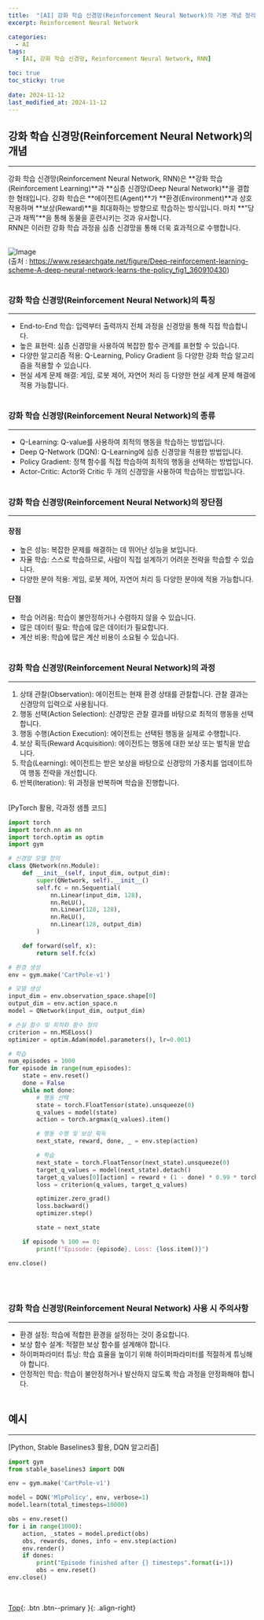 ```yaml
---
title:  "[AI] 강화 학습 신경망(Reinforcement Neural Network)의 기본 개념 정리 (Python 샘플코드 포함)"
excerpt: Reinforcement Neural Network

categories:
  - AI
tags:
  - [AI, 강화 학습 신경망, Reinforcement Neural Network, RNN]

toc: true
toc_sticky: true
 
date: 2024-11-12
last_modified_at: 2024-11-12
---
```


## 강화 학습 신경망(Reinforcement Neural Network)의 개념
---
강화 학습 신경망(Reinforcement Neural Network, RNN)은 **강화 학습(Reinforcement Learning)**과 **심층 신경망(Deep Neural Network)**을 결합한 형태입니다. 강화 학습은 **에이전트(Agent)**가 **환경(Environment)**과 상호작용하며 **보상(Reward)**을 최대화하는 방향으로 학습하는 방식입니다. 마치 **"당근과 채찍"**을 통해 동물을 훈련시키는 것과 유사합니다. <br>
RNN은 이러한 강화 학습 과정을 심층 신경망을 통해 더욱 효과적으로 수행합니다.
<br><br>

![Image](https://github.com/user-attachments/assets/58feb68d-1141-4548-a9af-e02a8e51ff72)<br>
(출처 : https://www.researchgate.net/figure/Deep-reinforcement-learning-scheme-A-deep-neural-network-learns-the-policy_fig1_360910430)<br><br>


### 강화 학습 신경망(Reinforcement Neural Network)의 특징
---
* End-to-End 학습: 입력부터 출력까지 전체 과정을 신경망을 통해 직접 학습합니다.
* 높은 표현력: 심층 신경망을 사용하여 복잡한 함수 관계를 표현할 수 있습니다.
* 다양한 알고리즘 적용: Q-Learning, Policy Gradient 등 다양한 강화 학습 알고리즘을 적용할 수 있습니다.
* 현실 세계 문제 해결: 게임, 로봇 제어, 자연어 처리 등 다양한 현실 세계 문제 해결에 적용 가능합니다.
<br><br>

### 강화 학습 신경망(Reinforcement Neural Network)의 종류
---
* Q-Learning: Q-value를 사용하여 최적의 행동을 학습하는 방법입니다.
* Deep Q-Network (DQN): Q-Learning에 심층 신경망을 적용한 방법입니다.
* Policy Gradient: 정책 함수를 직접 학습하여 최적의 행동을 선택하는 방법입니다.
* Actor-Critic: Actor와 Critic 두 개의 신경망을 사용하여 학습하는 방법입니다.
<br><br>

### 강화 학습 신경망(Reinforcement Neural Network)의 장단점
---
#### 장점
* 높은 성능: 복잡한 문제를 해결하는 데 뛰어난 성능을 보입니다.
* 자율 학습: 스스로 학습하므로, 사람이 직접 설계하기 어려운 전략을 학습할 수 있습니다.
* 다양한 분야 적용: 게임, 로봇 제어, 자연어 처리 등 다양한 분야에 적용 가능합니다.

#### 단점
* 학습 어려움: 학습이 불안정하거나 수렴하지 않을 수 있습니다.
* 많은 데이터 필요: 학습에 많은 데이터가 필요합니다.
* 계산 비용: 학습에 많은 계산 비용이 소요될 수 있습니다.
<br><br>

### 강화 학습 신경망(Reinforcement Neural Network)의 과정
---
1. 상태 관찰(Observation): 에이전트는 현재 환경 상태를 관찰합니다. 관찰 결과는 신경망의 입력으로 사용됩니다.
2. 행동 선택(Action Selection): 신경망은 관찰 결과를 바탕으로 최적의 행동을 선택합니다.
3. 행동 수행(Action Execution): 에이전트는 선택된 행동을 실제로 수행합니다.
4. 보상 획득(Reward Acquisition): 에이전트는 행동에 대한 보상 또는 벌칙을 받습니다.
5. 학습(Learning): 에이전트는 받은 보상을 바탕으로 신경망의 가중치를 업데이트하여 행동 전략을 개선합니다.
6. 반복(Iteration): 위 과정을 반복하며 학습을 진행합니다.
<br><br>

[PyTorch 활용, 각과정 샘플 코드]
```python
import torch
import torch.nn as nn
import torch.optim as optim
import gym

# 신경망 모델 정의
class QNetwork(nn.Module):
    def __init__(self, input_dim, output_dim):
        super(QNetwork, self).__init__()
        self.fc = nn.Sequential(
            nn.Linear(input_dim, 128),
            nn.ReLU(),
            nn.Linear(128, 128),
            nn.ReLU(),
            nn.Linear(128, output_dim)
        )

    def forward(self, x):
        return self.fc(x)

# 환경 생성
env = gym.make('CartPole-v1')

# 모델 생성
input_dim = env.observation_space.shape[0]
output_dim = env.action_space.n
model = QNetwork(input_dim, output_dim)

# 손실 함수 및 최적화 함수 정의
criterion = nn.MSELoss()
optimizer = optim.Adam(model.parameters(), lr=0.001)

# 학습
num_episodes = 1000
for episode in range(num_episodes):
    state = env.reset()
    done = False
    while not done:
        # 행동 선택
        state = torch.FloatTensor(state).unsqueeze(0)
        q_values = model(state)
        action = torch.argmax(q_values).item()

        # 행동 수행 및 보상 획득
        next_state, reward, done, _ = env.step(action)

        # 학습
        next_state = torch.FloatTensor(next_state).unsqueeze(0)
        target_q_values = model(next_state).detach()
        target_q_values[0][action] = reward + (1 - done) * 0.99 * torch.max(target_q_values)
        loss = criterion(q_values, target_q_values)

        optimizer.zero_grad()
        loss.backward()
        optimizer.step()

        state = next_state

    if episode % 100 == 0:
        print(f"Episode: {episode}, Loss: {loss.item()}")

env.close()
```
<br><br>

### 강화 학습 신경망(Reinforcement Neural Network) 사용 시 주의사항
---
* 환경 설정: 학습에 적합한 환경을 설정하는 것이 중요합니다.
* 보상 함수 설계: 적절한 보상 함수를 설계해야 합니다.
* 하이퍼파라미터 튜닝: 학습 효율을 높이기 위해 하이퍼파라미터를 적절하게 튜닝해야 합니다.
* 안정적인 학습: 학습이 불안정하거나 발산하지 않도록 학습 과정을 안정화해야 합니다.
<br><br> 

## 예시
---
[Python, Stable Baselines3 활용, DQN 알고리즘]
```python
import gym
from stable_baselines3 import DQN

env = gym.make('CartPole-v1')

model = DQN('MlpPolicy', env, verbose=1)
model.learn(total_timesteps=10000)

obs = env.reset()
for i in range(1000):
    action, _states = model.predict(obs)
    obs, rewards, dones, info = env.step(action)
    env.render()
    if dones:
        print("Episode finished after {} timesteps".format(i+1))
        obs = env.reset()
env.close()
```

<br> 

[Top](#){: .btn .btn--primary }{: .align-right}